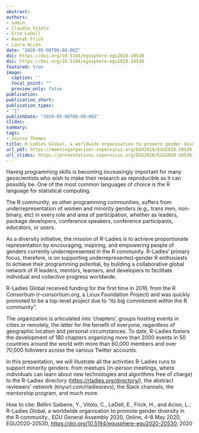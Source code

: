 ```yaml
---
abstract: 
authors:
- admin
- Claudia Vitolo
- Erin LeDell
- Hannah Frick
- Laura Acion
date: "2020-05-08T00:00:00Z"
doi: https://doi.org/10.5194/egusphere-egu2020-20530
doi: https://doi.org/10.5194/egusphere-egu2020-20530
featured: true
image:
  caption: ''
  focal_point: ""
  preview_only: false
publication: 
publication_short: 
publication_types:
- "1"
publishDate: "2020-05-08T00:00:00Z"
slides: 
summary: 
tags:
- Source Themes
title: R-Ladies Global, a worldwide organisation to promote gender diversity in the R community 
url_pdf: https://meetingorganizer.copernicus.org/EGU2020/EGU2020-20530.html
url_slides: https://presentations.copernicus.org/EGU2020/EGU2020-20530_presentation.pdf
---
```


Having programming skills is becoming increasingly important for many geoscientists who wish to make their research as reproducible as it can possibly be. One of the most common languages of choice is the R language for statistical computing.

The R community, as other programming communities, suffers from underrepresentation of women and minority genders (e.g., trans men, non-binary, etc) in every role and area of participation, whether as leaders, package developers, conference speakers, conference participants, educators, or users.

As a diversity initiative, the mission of R-Ladies is to achieve proportionate representation by encouraging, inspiring, and empowering people of genders currently underrepresented in the R community. R-Ladies’ primary focus, therefore, is on supporting underrepresented-gender R enthusiasts to achieve their programming potential, by building a collaborative global network of R leaders, mentors, learners, and developers to facilitate individual and collective progress worldwide.

R-Ladies Global received funding for the first time in 2016, from the R Consortium (r-consortium.org, a Linux Foundation Project) and was quickly promoted to be a top-level project due to “its big commitment within the R community”.

The organization is articulated into ‘chapters’, groups hosting events in cities or remotely, the latter for the benefit of everyone, regardless of geographic location and personal circumstances. To date, R-Ladies fosters the development of 180 chapters organizing more than 2000 events in 50 countries around the world with more than 60,000 members and over 70,000 followers across the various Twitter accounts.

In this presentation, we will illustrate all the activities R-Ladies runs to support minority genders: from meetups (in-person meetings, where individuals can learn about new technologies and algorithms free of charge) to the R-Ladies directory (https://rladies.org/directory/), the abstract reviewers’ network (tinyurl.com/rladiesrevs), the Slack channels, the mentorship program, and much more.

How to cite: Bellini Saibene, Y., Vitolo, C., LeDell, E., Frick, H., and Acion, L.: R-Ladies Global, a worldwide organisation to promote gender diversity in the R community., EGU General Assembly 2020, Online, 4–8 May 2020, EGU2020-20530, https://doi.org/10.5194/egusphere-egu2020-20530, 2020 